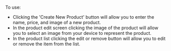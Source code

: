 To use:
* Clicking the 'Create New Product' button will allow you to enter the name, price, and image of a new product.
* In the product edit screen clicking the image of the product will allow you to select an image from your device to represent the product.
* In the product list clicking the edit or remove button will allow you to edit or remove the item from the list.
